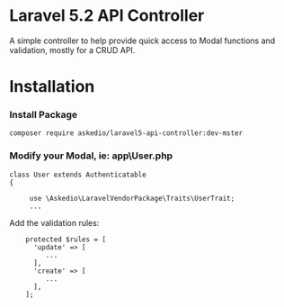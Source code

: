 # Laravel 5.2 API Controller
A simple controller to help provide quick access to Modal functions and validation, mostly for a CRUD API.

# Installation

### Install Package
~~~
composer require askedio/laravel5-api-controller:dev-mster
~~~

### Modify your Modal, ie: app\User.php
~~~
class User extends Authenticatable
{
   
     use \Askedio\LaravelVendorPackage\Traits\UserTrait;
     ...
~~~
Add the validation rules:
~~~
    protected $rules = [
      'update' => [
         ...
      ],
      'create' => [
         ...
      ],
    ];
~~~

